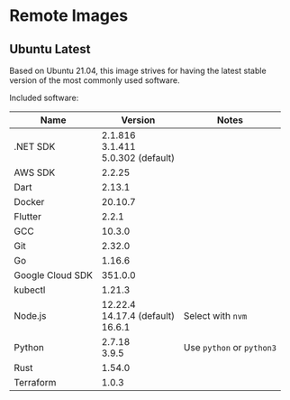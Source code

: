 # Remote Images

## Ubuntu Latest

Based on Ubuntu 21.04, this image strives for having the latest stable version of the most commonly used software.

Included software:

<!-- BEGIN GENERATED SECTION: ubuntu-latest -->

| Name | Version | Notes |
| ---- | ------- | ----- |
| .NET SDK | 2.1.816<br>3.1.411<br>5.0.302 (default) |
| AWS SDK | 2.2.25 |
| Dart | 2.13.1 |
| Docker | 20.10.7 |
| Flutter | 2.2.1 |
| GCC | 10.3.0 |
| Git | 2.32.0 |
| Go | 1.16.6 |
| Google Cloud SDK | 351.0.0 |
| kubectl | 1.21.3 |
| Node.js | 12.22.4<br>14.17.4 (default)<br>16.6.1 | Select with `nvm` |
| Python | 2.7.18<br>3.9.5 | Use `python` or `python3` |
| Rust | 1.54.0 |
| Terraform | 1.0.3 |

<!-- END GENERATED SECTION: ubuntu-latest -->
